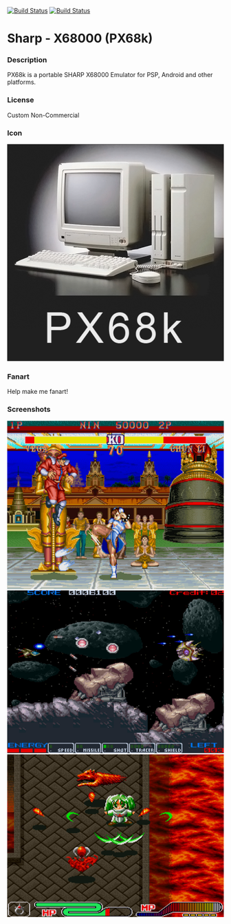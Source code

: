 [![Build Status](https://travis-ci.org/kodi-game/game.libretro.px68k.svg?branch=master)](https://travis-ci.org/kodi-game/game.libretro.px68k)
[![Build Status](https://ci.appveyor.com/api/projects/status/github/kodi-game/game.libretro.px68k?svg=true)](https://ci.appveyor.com/project/kodi-game/game-libretro-px68k)

# Sharp - X68000 (PX68k)

### Description

PX68k is a portable SHARP X68000 Emulator for PSP, Android and other platforms.

### License

Custom Non-Commercial

### Icon

![Sharp - X68000 (PX68k) icon](game.libretro.px68k/resources/icon.png)

### Fanart

Help make me fanart!

### Screenshots

![Sharp - X68000 (PX68k) screenshot](game.libretro.px68k/resources/screenshot-01.jpg)
![Sharp - X68000 (PX68k) screenshot](game.libretro.px68k/resources/screenshot-02.jpg)
![Sharp - X68000 (PX68k) screenshot](game.libretro.px68k/resources/screenshot-03.jpg)

